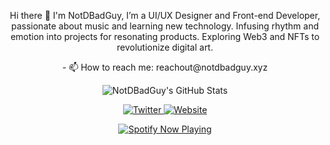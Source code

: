 <p align="center">
Hi there 👋 I'm NotDBadGuy,
I’m a UI/UX Designer and Front-end Developer, passionate about music and learning new technology. Infusing rhythm and emotion into projects for resonating products. Exploring Web3 and NFTs to revolutionize digital art.
</p>

<p align="center">
- 📫 How to reach me: reachout@notdbadguy.xyz
</p>

<!-- GitHub Stats -->
<p align="center">
  <img src="https://github-readme-stats.vercel.app/api?username=NotDBadGuy&show_icons=true" alt="NotDBadGuy's GitHub Stats">
</p>

<!-- Social Icons -->
<p align="center">
  <a href="https://twitter.com/notdbadguy">
    <img src="https://img.shields.io/badge/Twitter-Follow-blue" alt="Twitter">
  </a>
  <a href="https://www.notdbadguy.xyz/">
    <img src="https://img.shields.io/badge/Portfolio-Visit-green" alt="Website">
  </a>
</p>

<!-- Spotify Now Playing -->
<p align="center">
  <a href="https://open.spotify.com/user/beelb951n7dkl5veqjtwmrtgb">
    <img src="https://novatorem.vercel.app/api/spotify" alt="Spotify Now Playing">
  </a>
</p>
